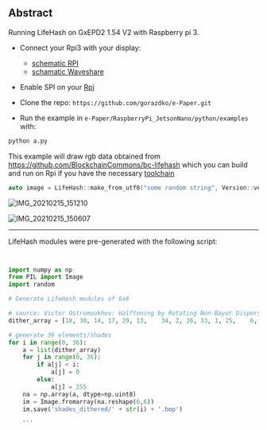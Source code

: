 ## Abstract

Running LifeHash on GxEPD2 1.54 V2 with Raspberry pi 3.

* Connect your Rpi3 with your display:
  * [schematic RPI](https://docs.microsoft.com/en-us/windows/iot-core/media/pinmappingsrpi/rp2_pinout.png)
  * [schamatic Waveshare](https://www.waveshare.com/wiki/1.54inch_e-Paper_Module)

* Enable SPI on your [Rpi](https://www.raspberrypi-spy.co.uk/2014/08/enabling-the-spi-interface-on-the-raspberry-pi/)

* Clone the repo: `https://github.com/gorazdko/e-Paper.git`

* Run the example in `e-Paper/RaspberryPi_JetsonNano/python/examples` with:


```python
python a.py
```
This example will draw rgb data obtained from https://github.com/BlockchainCommons/bc-lifehash which you can build and run on Rpi
if you have the necessary [toolchain](https://solarianprogrammer.com/2017/12/08/raspberry-pi-raspbian-install-gcc-compile-cpp-17-programs/)

```cpp
auto image = LifeHash::make_from_utf8("some random string", Version::version2, 1);
```


![IMG_20210215_151210](https://user-images.githubusercontent.com/25270775/107982982-53cb3980-6fc5-11eb-8f95-b6cec4c4d185.jpg)

![IMG_20210215_150607](https://user-images.githubusercontent.com/25270775/107984478-4c595f80-6fc8-11eb-81e3-0a21ae0c86ec.jpg)


----

LifeHash modules were pre-generated with the following script:

```python


import numpy as np
from PIL import Image
import random

# Generate LifeHash modules of 6x6

# source: Victor Ostromoukhov: Halftoning by Rotating Non-Bayer Dispersed Dither Arrays
dither_array = [18, 30, 14, 17, 29, 13,    34, 2, 26, 33, 1, 25,    6, 22, 10, 5, 21, 9,      16, 28, 12, 19, 31, 15,    32, 0, 24, 35, 3, 27,    4, 20, 8, 7, 23, 11  ]

# generate 36 elements/shades
for i in range(0, 36):
    a = list(dither_array)
    for j in range(0, 36):
        if a[j] < i:
            a[j] = 0
        else:
            a[j] = 255
    na = np.array(a, dtype=np.uint8)
    im = Image.fromarray(na.reshape(6,6))
    im.save('shades_dithered/' + str(i) + '.bmp')
    
    ```

